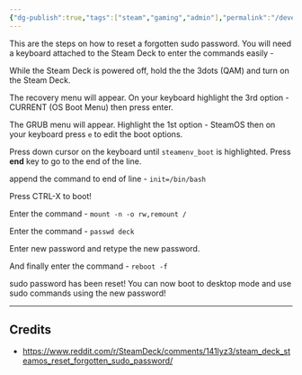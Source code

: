 ```yaml
---
{"dg-publish":true,"tags":["steam","gaming","admin"],"permalink":"/developer/emulation/steamdeck-reset-sudo-password/","dgPassFrontmatter":true}
---
```


 This are the steps on how to reset a forgotten sudo password. You will need a keyboard attached to the Steam Deck to enter the commands easily -

While the Steam Deck is powered off, hold the the 3dots (QAM) and turn on the Steam Deck.

The recovery menu will appear. On your keyboard highlight the 3rd option - CURRENT (OS Boot Menu) then press enter.

The GRUB menu will appear. Highlight the 1st option - SteamOS then on your keyboard press `e` to edit the boot options.

Press down cursor on the keyboard until `steamenv_boot` is highlighted. Press **end** key to go to the end of the line.

append the command to end of line - `init=/bin/bash`

Press CTRL-X to boot!

Enter the command - `mount -n -o rw,remount /`

Enter the command - `passwd deck`

Enter new password and retype the new password.

And finally enter the command - `reboot -f`

sudo password has been reset! You can now boot to desktop mode and use sudo commands using the new password! 

---
## Credits
- https://www.reddit.com/r/SteamDeck/comments/141lyz3/steam_deck_steamos_reset_forgotten_sudo_password/